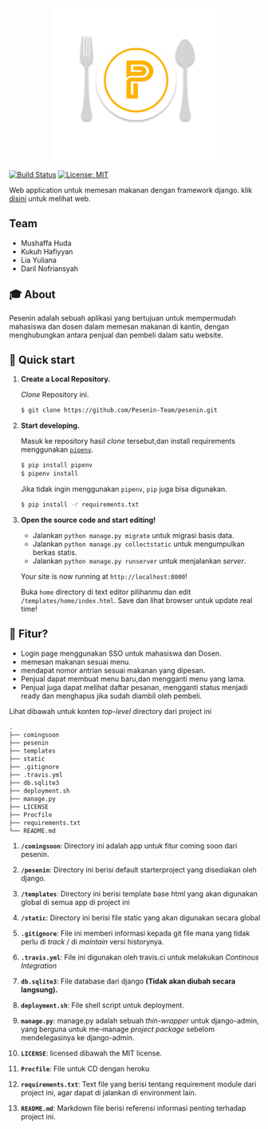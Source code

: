 
<p align="center">
    <img src="/static/img/LOGO.png" alt="PESENIN LOGO" width="330">
</p>

[![Build Status](https://travis-ci.org/Pesenin-Team/pesenin.svg?branch=master)](https://travis-ci.org/Pesenin-Team/pesenin) [![License: MIT](https://img.shields.io/badge/License-MIT-yellow.svg)](https://opensource.org/licenses/MIT)

Web application untuk memesan makanan dengan framework django. klik [disini][herokuapp] untuk melihat web.

## Team
- Mushaffa Huda
- Kukuh Hafiyyan
- Lia Yuliana
- Daril Nofriansyah

## 🎓 About

Pesenin adalah sebuah aplikasi yang bertujuan untuk mempermudah mahasiswa dan dosen dalam memesan makanan di kantin, dengan menghubungkan antara penjual dan pembeli dalam satu website.

## 🚀 Quick start

1.  **Create a Local Repository.**

    *Clone* Repository ini.

    ```sh
    $ git clone https://github.com/Pesenin-Team/pesenin.git
    ```

1.  **Start developing.**

    Masuk ke repository hasil *clone* tersebut,dan install requirements menggunakan [`pipenv`][pipenv].

    ```sh
    $ pip install pipenv
    $ pipenv install
    ```

    Jika tidak ingin menggunakan `pipenv`, `pip` juga bisa digunakan.

    ```sh
    $ pip install -r requirements.txt
    ```

1.  **Open the source code and start editing!**

    - Jalankan `python manage.py migrate` untuk migrasi basis data.
    - Jalankan `python manage.py collectstatic` untuk mengumpulkan berkas statis.
    - Jalankan `python manage.py runserver` untuk menjalankan *server*.

    Your site is now running at `http://localhost:8000`!

    Buka `home` directory di text editor pilihanmu dan edit `/templates/home/index.html`. Save dan lihat browser untuk update real time!


## 🧐 Fitur?

- Login page menggunakan SSO untuk mahasiswa dan Dosen.
- memesan makanan sesuai menu.
- mendapat nomor antrian sesuai makanan yang dipesan.
- Penjual dapat membuat menu baru,dan mengganti menu yang lama.
- Penjual juga dapat melihat daftar pesanan, mengganti status menjadi ready dan menghapus jika sudah diambil oleh pembeli.

Lihat dibawah untuk konten *top-level* directory dari project ini

    .
    ├── comingsoon
    ├── pesenin
    ├── templates
    ├── static
    ├── .gitignore
    ├── .travis.yml
    ├── db.sqlite3
    ├── deployment.sh
    ├── manage.py
    ├── LICENSE
    ├── Procfile
    ├── requirements.txt
    └── README.md

1.  **`/comingsoon`**: Directory ini adalah app untuk fitur coming soon dari pesenin.

2.  **`/pesenin`**: Directory ini berisi default starterproject yang disediakan oleh django.

3.  **`/templates`**: Directory ini berisi template base html yang akan digunakan global di semua app di project ini

4. **`/static`**: Directory ini berisi file static yang akan digunakan secara global

5.  **`.gitignore`**: File ini memberi informasi kepada git file mana yang tidak perlu di *track* / di *maintain* versi historynya.

6.  **`.travis.yml`**: File ini digunakan oleh travis.ci untuk melakukan *Continous Integration*

7.  **`db.sqlite3`**: File database dari django **(Tidak akan diubah secara langsung).**

8.  **`deployment.sh`**: File shell script untuk deployment.

9.  **`manage.py`**: manage.py adalah sebuah *thin-wrapper* untuk django-admin, yang berguna untuk me-manage *project package* sebelom mendelegasinya ke django-admin.

10.  **`LICENSE`**: licensed dibawah the MIT license.

11. **`Procfile`**: File untuk CD dengan heroku

12. **`requirements.txt`**: Text file yang berisi tentang requirement module dari project ini, agar dapat di jalankan di environment lain.

13. **`README.md`**: Markdown file berisi referensi informasi penting terhadap project ini.

[herokuapp]: https://pesenin.herokuapp.com 
[pipenv]: https://pypi.org/project/pipenv